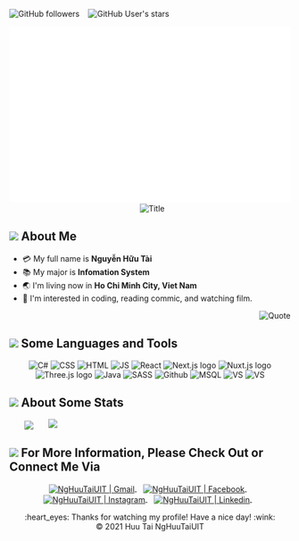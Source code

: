 <img alt="GitHub followers" src="https://img.shields.io/github/followers/NgHuuTaiUIT?style=social"> &nbsp;&nbsp; <img alt="GitHub User's stars" src="https://img.shields.io/github/stars/NgHuuTaiUIT?style=social"> &nbsp;&nbsp; 

<div align="center">
  <a href="#" target="_blank">
  <img src="svg/bg.svg" width="1200" alt="Click to see the source" />
</a>
  &nbsp;
  <img src="https://readme-typing-svg.herokuapp.com?font=Architects+Daughter&color=%2338C2FF&size=50&center=true&vCenter=true&height=60&width=600&lines=Hello!+I'm+Huu+Tai;I'm+Front-end+Dev+!;Welcome+to+my+profile!" alt="Title"></img>
</div>

## <img src="https://raw.githubusercontent.com/nixin72/nixin72/master/wave.gif" width="50"></img> About Me

- :credit_card: My full name is **Nguyễn Hữu Tài**
- :books: My major is **Infomation System**
- :earth_asia: I'm living now in **Ho Chi Minh City, Viet Nam**
- :monocle_face: I'm interested in coding, reading commic, and watching film.
<div align="right">

![Quote](https://github-readme-quotes.herokuapp.com/quote?theme=onedark&animation=default&layout=default&font=default)

</div>


## <img src="https://media2.giphy.com/media/QssGEmpkyEOhBCb7e1/giphy.gif?cid=ecf05e47a0n3gi1bfqntqmob8g9aid1oyj2wr3ds3mg700bl&rid=giphy.gif" width="50"> Some Languages and Tools
<p align="center">
  <img src="https://img.shields.io/badge/C%23-239120?style=for-the-badge&logo=c-sharp&logoColor=white" alt="C#">
  <img src="https://img.shields.io/badge/css3-%231572B6.svg?style=for-the-badge&logo=css3&logoColor=white" alt="CSS">
  <img src="https://img.shields.io/badge/HTML5-E34F26?style=for-the-badge&logo=html5&logoColor=white" alt="HTML">
  <img src="https://img.shields.io/badge/JavaScript-323330?style=for-the-badge&logo=javascript&logoColor=F7DF1E" alt="JS">
  <img src="https://img.shields.io/badge/React-323330.svg?style=for-the-badge&logo=react&logoColor=blue" alt="React">
  <img src="https://img.shields.io/badge/Next.js-282C34?style=for-the-badge&logo=next.js&logoColor=4FC08D" alt="Next.js logo" title="Next.js"/>
  <img src="https://img.shields.io/badge/TypeScript-282C34?style=for-the-badge&logo=typescript&logoColor=3178C6" alt="Nuxt.js logo" title="Next.js"/>
  <img src="https://img.shields.io/badge/Three.js-282C34?style=for-the-badge&logo=three.js&logoColor=FFFFFF" alt="Three.js logo" title="Three.js"/>
  <img src="https://img.shields.io/badge/Java-ED8B00?style=for-the-badge&logo=java&logoColor=white" alt="Java">
  <img src="https://img.shields.io/badge/Sass-CC6699?style=for-the-badge&logo=sass&logoColor=white" alt="SASS">
  <img src="https://img.shields.io/badge/github-%23121011.svg?style=for-the-badge&logo=github&logoColor=white" alt="Github">
  <img src="https://img.shields.io/badge/Microsoft%20SQL%20Sever-CC2927?style=for-the-badge&logo=microsoft%20sql%20server&logoColor=white" alt="MSQL">
  <img src="https://img.shields.io/badge/Visual%20Studio%20Code-0078d7.svg?style=for-the-badge&logo=visual-studio-code&logoColor=white" alt="VS">
  <img src="https://img.shields.io/badge/NetBeansIDE-1B6AC6.svg?style=for-the-badge&logo=apache-netbeans-ide&logoColor=white" alt="VS">
</p>


## <img src="https://media1.giphy.com/media/Fv0o7aLSFTF0VTDvXw/200w.webp?cid=ecf05e47oodsypk5nncy0xeg1umfifgaykuc3ri6z9oorj3n&rid=200w.webp&ct=s" width="50"> About Some Stats
<div align="center">
  <a href="#" title="NgHuuTaiUIT">
    <img width="315" align="center" src="https://github-readme-stats.vercel.app/api/top-langs/?username=NgHuuTaiUIT&hide=Less,powershell,Mathematica,Ruby,Objective-C,Objective-C%2b%2b,Cuda&title_color=61dafb&text_color=ffffff&icon_color=61dafb&bg_color=20232a&langs_count=8&layout=compact&border_color=61dafb&hide_border=true" />
  </a> 
  <a href="#" title="NgHuuTaiUIT">
    <img align="right" width="434" src="https://github-readme-stats.vercel.app/api?username=NgHuuTaiUIT&show_icons=true&theme=react&border_color=61dafb&hide_border=true" />
  </a>
</div>


## <img src='https://raw.githubusercontent.com/ShahriarShafin/ShahriarShafin/main/Assets/handshake.gif' width="50"> For More Information, Please Check Out or Connect Me Via
<p align="center">
  <a href="mailto:vnhuutai274@gmail.com" >
    <img align="center" alt="NgHuuTaiUIT | Gmail" width="80px" src="https://img.icons8.com/bubbles/100/000000/apple-mail.png" />
  </a> &nbsp;&nbsp;
  
  
  <a href="https://www.facebook.com/tai.nguyenhuu.37201/" target="_blank">
      <img align="center" alt="NgHuuTaiUIT | Facebook" width="80px" src="https://img.icons8.com/bubbles/100/000000/facebook-new.png" />
  </a> &nbsp;&nbsp;
  
  <a href="https://www.instagram.com/notname_274/" target="_blank">
    <img align="center" alt="NgHuuTaiUIT | Instagram" width="80px" src="https://img.icons8.com/bubbles/100/000000/instagram.png"/>
  </a> &nbsp;&nbsp;
  <a href="https://www.linkedin.com/in/nguy%E1%BB%85n-h%E1%BB%AFu-t%C3%A0i-a8195b233/" target="blank">
    <img align="center" alt="NgHuuTaiUIT | Linkedin" width="80px" src="https://img.icons8.com/bubbles/100/000000/linkedin.png"/>
  </a>
  &nbsp;&nbsp;
<p> 

<div align="center">
  :heart_eyes: Thanks for watching my profile! Have a nice day! :wink: <br/>
  &copy; 2021 Huu Tai NgHuuTaiUIT
</div>
